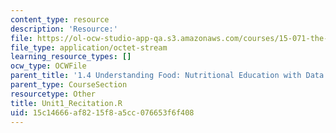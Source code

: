 ```yaml
---
content_type: resource
description: 'Resource:'
file: https://ol-ocw-studio-app-qa.s3.amazonaws.com/courses/15-071-the-analytics-edge-spring-2017/15c14666af8215f8a5cc076653f6f408_Unit1_Recitation.R
file_type: application/octet-stream
learning_resource_types: []
ocw_type: OCWFile
parent_title: '1.4 Understanding Food: Nutritional Education with Data  (Recitation)'
parent_type: CourseSection
resourcetype: Other
title: Unit1_Recitation.R
uid: 15c14666-af82-15f8-a5cc-076653f6f408
---
```

